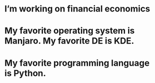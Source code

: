 # I’m working on financial economics
# My favorite operating system is Manjaro. My favorite DE is KDE. 
# My favorite programming language is Python.

<!--
**mtubani/mtubani** is a ✨ _special_ ✨ repository because its `README.md` (this file) appears on your GitHub profile.

-->

